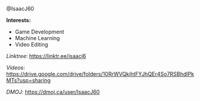 @IsaacJ60

**Interests:**
- Game Development
- Machine Learning
- Video Editing


*Linktree*: https://linktr.ee/isaacj6

*Videos*: https://drive.google.com/drive/folders/10RrWVQkihtFYJhQEr4So7RSBhdlPkMTs?usp=sharing

*DMOJ*: https://dmoj.ca/user/IsaacJ60

<!---
IsaacJ60/IsaacJ60 is a ✨ special ✨ repository because its `README.md` (this file) appears on your GitHub profile.
You can click the Preview link to take a look at your changes.
--->
